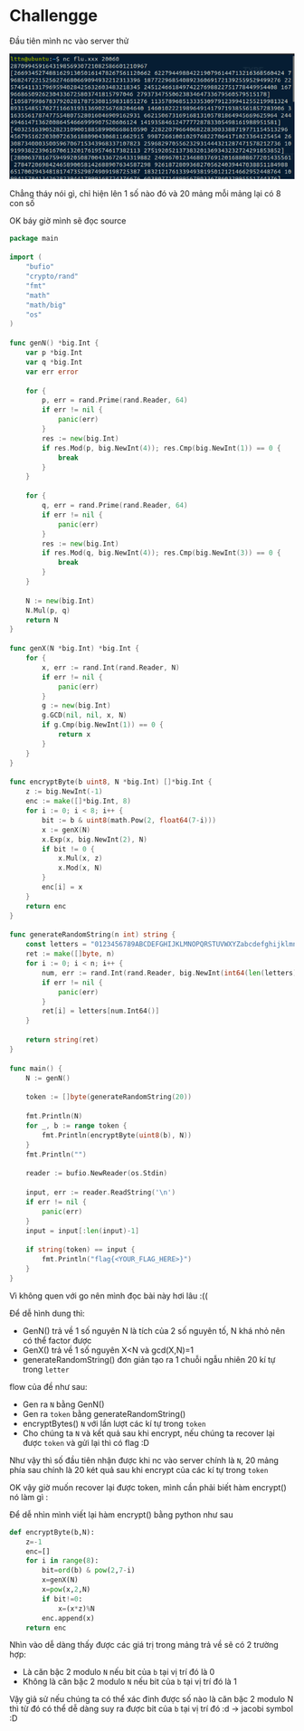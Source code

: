# Challengge

Đầu tiên mình nc vào server thử 

![](https://github.com/lttn1204/CTF/blob/main/2021/Hack.lu/image/p1.png)

Chẳng tháy nói gì, chỉ hiện lên 1 số nào đó và 20 mảng mỗi mảng lại có 8 con số 

OK báy giờ mình sẽ đọc source

``` go
package main

import (
	"bufio"
	"crypto/rand"
	"fmt"
	"math"
	"math/big"
	"os"
)

func genN() *big.Int {
	var p *big.Int
	var q *big.Int
	var err error

	for {
		p, err = rand.Prime(rand.Reader, 64)
		if err != nil {
			panic(err)
		}
		res := new(big.Int)
		if res.Mod(p, big.NewInt(4)); res.Cmp(big.NewInt(1)) == 0 {
			break
		}
	}

	for {
		q, err = rand.Prime(rand.Reader, 64)
		if err != nil {
			panic(err)
		}
		res := new(big.Int)
		if res.Mod(q, big.NewInt(4)); res.Cmp(big.NewInt(3)) == 0 {
			break
		}
	}

	N := new(big.Int)
	N.Mul(p, q)
	return N
}

func genX(N *big.Int) *big.Int {
	for {
		x, err := rand.Int(rand.Reader, N)
		if err != nil {
			panic(err)
		}
		g := new(big.Int)
		g.GCD(nil, nil, x, N)
		if g.Cmp(big.NewInt(1)) == 0 {
			return x
		}
	}
}

func encryptByte(b uint8, N *big.Int) []*big.Int {
	z := big.NewInt(-1)
	enc := make([]*big.Int, 8)
	for i := 0; i < 8; i++ {
		bit := b & uint8(math.Pow(2, float64(7-i)))
		x := genX(N)
		x.Exp(x, big.NewInt(2), N)
		if bit != 0 {
			x.Mul(x, z)
			x.Mod(x, N)
		}
		enc[i] = x
	}
	return enc
}

func generateRandomString(n int) string {
	const letters = "0123456789ABCDEFGHIJKLMNOPQRSTUVWXYZabcdefghijklmnopqrstuvwxyz-"
	ret := make([]byte, n)
	for i := 0; i < n; i++ {
		num, err := rand.Int(rand.Reader, big.NewInt(int64(len(letters))))
		if err != nil {
			panic(err)
		}
		ret[i] = letters[num.Int64()]
	}

	return string(ret)
}

func main() {
	N := genN()

	token := []byte(generateRandomString(20))

	fmt.Println(N)
	for _, b := range token {
		fmt.Println(encryptByte(uint8(b), N))
	}
	fmt.Println("")

	reader := bufio.NewReader(os.Stdin)

	input, err := reader.ReadString('\n')
	if err != nil {
		panic(err)
	}
	input = input[:len(input)-1]

	if string(token) == input {
		fmt.Println("flag{<YOUR_FLAG_HERE>}")
	}
}
```

Vì không quen với go nên mình đọc bài này hơi lâu :((

Để dễ hình dung thì:
* GenN() trả về 1 số nguyên N là tích của 2 số nguyên tố, N khá nhỏ nên có thể factor được
* GenX() trả về 1 số nguyên X<N và gcd(X,N)=1
* generateRandomString() đơn giản tạo ra 1 chuỗi ngẫu nhiên 20 kí tự trong ```letter```

flow của đề như sau: 
* Gen ra ```N``` bằng GenN()
* Gen ra ```token``` bằng generateRandomString()
* encryptBytes() ```N``` với lần lượt các kí tự trong ```token```
* Cho chúng ta ```N``` và kết quả sau khi encrypt, nếu chúng ta recover lại được ```token``` và gửi lại thì có flag :D

Như vậy thì số đầu tiên nhận được khi nc vào server chính là ```N```, 20 mảng phía sau chính là 20 két quả sau khi encrypt của các kí tự trong ```token```

OK vậy giờ muốn recover lại được token, mình cần phải biết hàm encrypt() nó làm gì :

Để dễ nhìn mình viết lại hàm encrypt() bằng python như sau

``` py
def encryptByte(b,N):
	z=-1
	enc=[]
	for i in range(8):
		bit=ord(b) & pow(2,7-i)
		x=genX(N)
		x=pow(x,2,N)
		if bit!=0:
			x=(x*z)%N
		enc.append(x)
	return enc
```
Nhìn vào dễ dàng thấy được các giá trị trong mảng trả về sẽ có 2 trường hợp:
* Là căn bậc 2 modulo ```N``` nếu bit của ```b``` tại vị trí đó là 0
* Không là căn bặc 2 modulo ```N``` nếu bit của ```b``` tại vị trí đó là 1

Vậy giả sử nếu chúng ta có thể xác đinh được số nào là căn bậc 2 modulo N thì từ đó có thể dễ dàng suy ra được bit của ```b``` tại vị trí đó :d -> jacobi symbol :D


